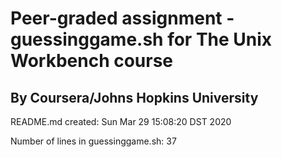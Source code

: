 # Peer-graded assignment - guessinggame.sh for The Unix Workbench course

## By Coursera/Johns Hopkins University

README.md created: Sun Mar 29 15:08:20 DST 2020

Number of lines in guessinggame.sh: 37
